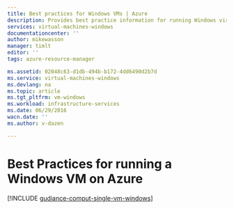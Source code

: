 ```yaml
---
title: Best practices for Windows VMs | Azure
description: Provides best practice information for running Windows virtual machines in Azure.
services: virtual-machines-windows
documentationcenter: ''
author: mikewasson
manager: timlt
editor: ''
tags: azure-resource-manager

ms.assetid: 02048c63-d1db-494b-b172-4dd6490d2b7d
ms.service: virtual-machines-windows
ms.devlang: na
ms.topic: article
ms.tgt_pltfrm: vm-windows
ms.workload: infrastructure-services
ms.date: 06/29/2016
wacn.date: ''
ms.author: v-dazen

---
```

# Best Practices for running a Windows VM on Azure
[!INCLUDE [gudiance-comput-single-vm-windows](../../../includes/guidance-compute-single-vm-windows.md)]
